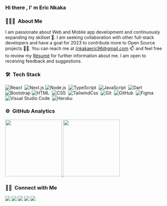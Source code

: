 ### Hi there , I' m Eric Nkaka

### 👨🏻‍💻 &nbsp;About Me
I am passionate  about Web and Mobile app development and continuously expanding my skillset 🌱. I am seeking collaboration with other full-stack developers and have a goal for 2023 to contribute more to Open Source projects 🤝🏻. You can reach me at [(nkakaeric96@gmail.com](nkakaeric96@gmail.com) 📫 and feel free to review my [Résumé](https://www.hirwaaldo.com/assets/resume.pdf) for further information about me. I am open to receiving feedback and suggestions.
<!-- - 👀 I’m interested in Web and Mobile app development
- 🌱 I’m currently working on The Gym Rwanda projects
- 💞️ I’m looking to collaborate with other full stack developers
- 🥅 2023 Goals: Contribute more to Open Source projects
- 📫 How to reach me [nkakaeric96@gmail.com](mailto:nkakaeric96@gmail.com)
- 📄 &nbsp;Please have a look at my [Résumé](https://www.hirwaaldo1/resume.pdf) for more details about me. I'm open to feedback and suggestions! -->

<!-- <img alt="Night Coding" src="https://raw.githubusercontent.com/AVS1508/AVS1508/master/assets/Night-Coding.gif" align="right"/>
 -->
### 🛠 &nbsp;Tech Stack

![React](https://img.shields.io/badge/-React-05122A?style=flat&logo=react)&nbsp;
![Next.js](https://img.shields.io/badge/-Next.js-05122A?style=flat&logo=react)
![Node.js](https://img.shields.io/badge/-Node.js-05122A?style=flat&logo=node.js)&nbsp;
![TypeScript](https://img.shields.io/badge/-TypeScript-05122A?style=flat&logo=typescript)&nbsp;
![JavaScript](https://img.shields.io/badge/-JavaScript-05122A?style=flat&logo=javascript)&nbsp;
![Dart](https://img.shields.io/badge/-Dart-05122A?style=flat&logo=dart)&nbsp;
![Bootstrap](https://img.shields.io/badge/-Bootstrap-05122A?style=flat&logo=bootstrap&logoColor=563D7C)
![HTML](https://img.shields.io/badge/-HTML-05122A?style=flat&logo=HTML5)&nbsp;
![CSS](https://img.shields.io/badge/-CSS-05122A?style=flat&logo=CSS3&logoColor=1572B6)&nbsp;
![TailwindCss](https://img.shields.io/badge/-Tailwind-05122A?style=flat&logo=tailwind)&nbsp;
![Git](https://img.shields.io/badge/-Git-05122A?style=flat&logo=git)&nbsp;
![GitHub](https://img.shields.io/badge/-GitHub-05122A?style=flat&logo=github)&nbsp;
![Figma](https://img.shields.io/badge/-Figma-05122A?style=flat&logo=figma)
![Visual Studio Code](https://img.shields.io/badge/-Visual%20Studio%20Code-05122A?style=flat&logo=visual-studio-code&logoColor=007ACC)&nbsp;
![Heroku](https://img.shields.io/badge/-Heroku-05122A?style=flat&logo=heroku)&nbsp;

### ⚙️ &nbsp;GitHub Analytics

<p align="left">
<a href="https://github.com/hirwaaldo1">
  <img height="180em" src="https://github-readme-stats-eight-theta.vercel.app/api?username=hirwaaldo1&show_icons=true&theme=algolia&include_all_commits=true&count_private=true"/>
  <img height="180em" src="https://github-readme-stats-eight-theta.vercel.app/api/top-langs/?username=hirwaaldo1&layout=compact&langs_count=8&theme=algolia"/>
</a>
</p>

### 🤝🏻 &nbsp;Connect with Me

<p align="left">
<a href="https://www.hirwaaldo.com"><img src="https://img.shields.io/badge/-hirwaaldo.com-3423A6?style=flat&logo=Google-Chrome&logoColor=white"/></a>
<a href="https://www.linkedin.com/in/aldo-hirwa/"><img src="https://img.shields.io/badge/-HirwaAldo-0077B5?style=flat&logo=Linkedin&logoColor=white"/></a>
<a href="mailto:hirwaaldo1@gmail.com"><img src="https://img.shields.io/badge/-hirwaaldo1gmail.com-D14836?style=flat&logo=Gmail&logoColor=white"/></a>
<a href="https://www.instagram.com/aldo_hirwa"><img src="https://img.shields.io/badge/-@HirwaAldo-E4405F?style=flat&logo=Instagram&logoColor=white"/></a>
<a href="https://www.pinterest.com/hirwaaldo/"><img src="https://img.shields.io/badge/-@HirwaAldo-BD081C?style=flat&logo=Pinterest&logoColor=white"/></a>
</p>

 




